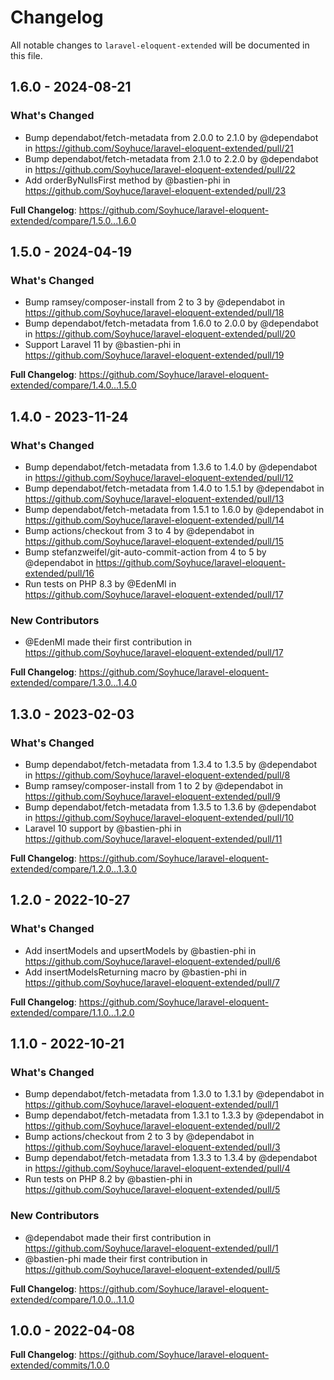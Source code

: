 # Changelog

All notable changes to `laravel-eloquent-extended` will be documented in this file.

## 1.6.0 - 2024-08-21

### What's Changed

* Bump dependabot/fetch-metadata from 2.0.0 to 2.1.0 by @dependabot in https://github.com/Soyhuce/laravel-eloquent-extended/pull/21
* Bump dependabot/fetch-metadata from 2.1.0 to 2.2.0 by @dependabot in https://github.com/Soyhuce/laravel-eloquent-extended/pull/22
* Add orderByNullsFirst method by @bastien-phi in https://github.com/Soyhuce/laravel-eloquent-extended/pull/23

**Full Changelog**: https://github.com/Soyhuce/laravel-eloquent-extended/compare/1.5.0...1.6.0

## 1.5.0 - 2024-04-19

### What's Changed

* Bump ramsey/composer-install from 2 to 3 by @dependabot in https://github.com/Soyhuce/laravel-eloquent-extended/pull/18
* Bump dependabot/fetch-metadata from 1.6.0 to 2.0.0 by @dependabot in https://github.com/Soyhuce/laravel-eloquent-extended/pull/20
* Support Laravel 11 by @bastien-phi in https://github.com/Soyhuce/laravel-eloquent-extended/pull/19

**Full Changelog**: https://github.com/Soyhuce/laravel-eloquent-extended/compare/1.4.0...1.5.0

## 1.4.0 - 2023-11-24

### What's Changed

- Bump dependabot/fetch-metadata from 1.3.6 to 1.4.0 by @dependabot in https://github.com/Soyhuce/laravel-eloquent-extended/pull/12
- Bump dependabot/fetch-metadata from 1.4.0 to 1.5.1 by @dependabot in https://github.com/Soyhuce/laravel-eloquent-extended/pull/13
- Bump dependabot/fetch-metadata from 1.5.1 to 1.6.0 by @dependabot in https://github.com/Soyhuce/laravel-eloquent-extended/pull/14
- Bump actions/checkout from 3 to 4 by @dependabot in https://github.com/Soyhuce/laravel-eloquent-extended/pull/15
- Bump stefanzweifel/git-auto-commit-action from 4 to 5 by @dependabot in https://github.com/Soyhuce/laravel-eloquent-extended/pull/16
- Run tests on PHP 8.3 by @EdenMl in https://github.com/Soyhuce/laravel-eloquent-extended/pull/17

### New Contributors

- @EdenMl made their first contribution in https://github.com/Soyhuce/laravel-eloquent-extended/pull/17

**Full Changelog**: https://github.com/Soyhuce/laravel-eloquent-extended/compare/1.3.0...1.4.0

## 1.3.0 - 2023-02-03

### What's Changed

- Bump dependabot/fetch-metadata from 1.3.4 to 1.3.5 by @dependabot in https://github.com/Soyhuce/laravel-eloquent-extended/pull/8
- Bump ramsey/composer-install from 1 to 2 by @dependabot in https://github.com/Soyhuce/laravel-eloquent-extended/pull/9
- Bump dependabot/fetch-metadata from 1.3.5 to 1.3.6 by @dependabot in https://github.com/Soyhuce/laravel-eloquent-extended/pull/10
- Laravel 10 support by @bastien-phi in https://github.com/Soyhuce/laravel-eloquent-extended/pull/11

**Full Changelog**: https://github.com/Soyhuce/laravel-eloquent-extended/compare/1.2.0...1.3.0

## 1.2.0 - 2022-10-27

### What's Changed

- Add insertModels and upsertModels by @bastien-phi in https://github.com/Soyhuce/laravel-eloquent-extended/pull/6
- Add insertModelsReturning macro by @bastien-phi in https://github.com/Soyhuce/laravel-eloquent-extended/pull/7

**Full Changelog**: https://github.com/Soyhuce/laravel-eloquent-extended/compare/1.1.0...1.2.0

## 1.1.0 - 2022-10-21

### What's Changed

- Bump dependabot/fetch-metadata from 1.3.0 to 1.3.1 by @dependabot in https://github.com/Soyhuce/laravel-eloquent-extended/pull/1
- Bump dependabot/fetch-metadata from 1.3.1 to 1.3.3 by @dependabot in https://github.com/Soyhuce/laravel-eloquent-extended/pull/2
- Bump actions/checkout from 2 to 3 by @dependabot in https://github.com/Soyhuce/laravel-eloquent-extended/pull/3
- Bump dependabot/fetch-metadata from 1.3.3 to 1.3.4 by @dependabot in https://github.com/Soyhuce/laravel-eloquent-extended/pull/4
- Run tests on PHP 8.2 by @bastien-phi in https://github.com/Soyhuce/laravel-eloquent-extended/pull/5

### New Contributors

- @dependabot made their first contribution in https://github.com/Soyhuce/laravel-eloquent-extended/pull/1
- @bastien-phi made their first contribution in https://github.com/Soyhuce/laravel-eloquent-extended/pull/5

**Full Changelog**: https://github.com/Soyhuce/laravel-eloquent-extended/compare/1.0.0...1.1.0

## 1.0.0 - 2022-04-08

**Full Changelog**: https://github.com/Soyhuce/laravel-eloquent-extended/commits/1.0.0
